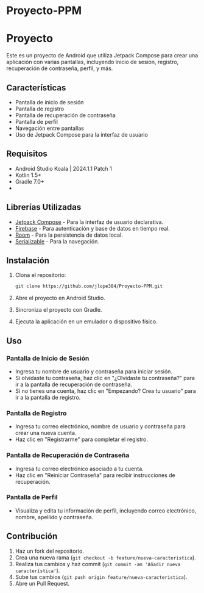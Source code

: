# Proyecto-PPM
# Proyecto

Este es un proyecto de Android que utiliza Jetpack Compose para crear una aplicación con varias pantallas, incluyendo inicio de sesión, registro, recuperación de contraseña, perfil, y más.

## Características

- Pantalla de inicio de sesión
- Pantalla de registro
- Pantalla de recuperación de contraseña
- Pantalla de perfil
- Navegación entre pantallas
- Uso de Jetpack Compose para la interfaz de usuario

## Requisitos

- Android Studio Koala | 2024.1.1 Patch 1
- Kotlin 1.5+
- Gradle 7.0+
- 
## Librerías Utilizadas

- [Jetpack Compose](https://developer.android.com/jetpack/compose) - Para la interfaz de usuario declarativa.
- [Firebase](https://firebase.google.com/) - Para autenticación y base de datos en tiempo real.
- [Room](https://developer.android.com/jetpack/androidx/releases/room) - Para la persistencia de datos local.
- [Serializable](https://kotlinlang.org/api/latest/jvm/stdlib/kotlin.io/-serializable/) - Para la navegación.

## Instalación

1. Clona el repositorio:

    ```bash
    git clone https://github.com/jlope384/Proyecto-PPM.git
    ```

2. Abre el proyecto en Android Studio.

3. Sincroniza el proyecto con Gradle.

4. Ejecuta la aplicación en un emulador o dispositivo físico.

## Uso

### Pantalla de Inicio de Sesión

- Ingresa tu nombre de usuario y contraseña para iniciar sesión.
- Si olvidaste tu contraseña, haz clic en "¿Olvidaste tu contraseña?" para ir a la pantalla de recuperación de contraseña.
- Si no tienes una cuenta, haz clic en "Empezando? Crea tu usuario" para ir a la pantalla de registro.

### Pantalla de Registro

- Ingresa tu correo electrónico, nombre de usuario y contraseña para crear una nueva cuenta.
- Haz clic en "Registrarme" para completar el registro.

### Pantalla de Recuperación de Contraseña

- Ingresa tu correo electrónico asociado a tu cuenta.
- Haz clic en "Reiniciar Contraseña" para recibir instrucciones de recuperación.

### Pantalla de Perfil

- Visualiza y edita tu información de perfil, incluyendo correo electrónico, nombre, apellido y contraseña.

## Contribución

1. Haz un fork del repositorio.
2. Crea una nueva rama (`git checkout -b feature/nueva-caracteristica`).
3. Realiza tus cambios y haz commit (`git commit -am 'Añadir nueva característica'`).
4. Sube tus cambios (`git push origin feature/nueva-caracteristica`).
5. Abre un Pull Request.

